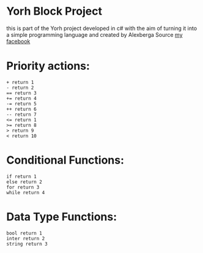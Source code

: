 # Yorh Block Project

this is part of the Yorh project developed in c# with the aim of turning it into a simple programming language and created by Alexberga Source [my facebook](https://www.facebook.com/alexberga757)

# Priority actions: 
```
+ return 1
- return 2
== return 3
+= return 4
-= return 5
++ return 6
-- return 7
<= return 1
>= return 8
> return 9
< return 10
```
# Conditional Functions:
```
if return 1
else return 2
for return 3
while return 4
```

# Data Type Functions:
```
bool return 1
inter return 2
string return 3
```

  
